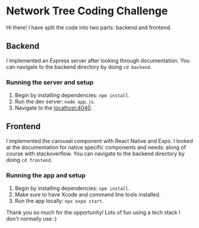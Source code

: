 # Network Tree Coding Challenge 

Hi there! I have split the code into two parts: backend and frontend.

## Backend 
I implemented an Express server after looking through documentation.
You can navigate to the backend directory by doing `cd backend`.

### Running the server and setup

1. Begin by installing dependencies: `npm install`.
2. Run the dev server: `node app.js`.
3. Navigate to the [localhost:4040](http://localhost:4040).


## Frontend 
I implemented the carousel component with React Native and Expo. I looked at the documentation for native specific components and needs: along of course with stackoverflow.
You can navigate to the backend directory by doing `cd frontend`.
### Running the app and setup

1. Begin by installing dependencies: `npm install`.
2. Make sure to have Xcode and command line tools installed.
3. Run the app locally: `npx expo start`.


Thank you so much for the opportunity! Lots of fun using a tech stack I don't normally use :)

   
   

